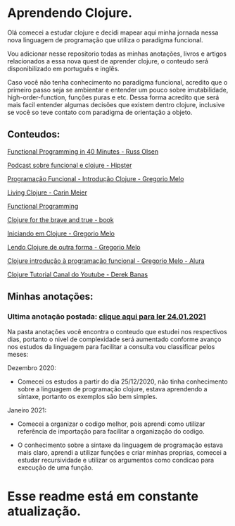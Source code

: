 # Aprendendo Clojure. 

Olá comecei a estudar clojure e decidi mapear aqui minha jornada nessa nova linguagem de programação que utiliza o paradigma funcional. 

Vou adicionar nesse repositorio todas as minhas anotações, livros e artigos relacionados a essa nova quest de aprender clojure, o conteudo será disponibilizado em português e inglês. 

Caso você não tenha conhecimento no paradigma funcional, acredito que o primeiro passo seja se ambientar e entender um pouco sobre imutabilidade, high-order-function, funções puras e etc. Dessa forma acredito que será mais facil entender algumas decisões que existem dentro clojure, inclusive se você so teve contato com paradigma de orientação a objeto.

## **Conteudos:** 

[Functional Programming in 40 Minutes -  Russ Olsen](https://www.youtube.com/watch?v=0if71HOyVjY)

[Podcast sobre funcional e clojure - Hipster](https://podcasts.google.com/feed/aHR0cHM6Ly9oaXBzdGVycy50ZWNoL2ZlZWQvcG9kY2FzdC8/episode/aHR0cHM6Ly9oaXBzdGVycy50ZWNoLz9wPTI0OTU?hl=pt-BR&ved=2ahUKEwip6vK0-N_tAhV6H7kGHYHoAXoQjrkEegQIBhAL&ep=6)

[Programação Funcional - Introdução Clojure - Gregorio Melo]()

[Living Clojure - Carin Meier]()

[Functional Programming]() 

[Clojure for the brave and true - book](https://www.braveclojure.com/getting-started/)

[Iniciando em Clojure - Gregorio Melo](https://medium.com/trainingcenter/iniciando-estudos-na-linguagem-de-programa%C3%A7%C3%A3o-clojure-d4cb3801234e)

[Lendo Clojure de outra forma - Gregorio Melo](https://programacaofuncional.com.br/programacao-funcional-com-clojure.pdf)

[Clojure introdução à programação funcional - Gregorio Melo - Alura](https://cursos.alura.com.br/course/clojure-introducao-a-programacao-funcional/)

[Clojure Tutorial Canal do Youtube - Derek Banas](https://www.youtube.com/watch?v=ciGyHkDuPAE)

## **Minhas anotações:**

### **Ultima anotação postada: [clique aqui para ler 24.01.2021](./anotacoes/janeiro-2021/24-01-2021.md)**

Na pasta anotações você encontra o conteudo que estudei nos respectivos dias, portanto o nivel de complexidade será aumentado conforme avanço nos estudos da linguagem para facilitar a consulta vou classificar pelos meses:

Dezembro 2020: 

- Comecei os estudos a partir do dia 25/12/2020, não tinha conhecimento sobre a linguagem de programação clojure, estava aprendendo a sintaxe, portanto os exemplos são bem simples. 

Janeiro 2021: 

- Comecei a organizar o codigo melhor, pois aprendi como utilizar referência de importação para facilitar a organização do codigo.

- O conhecimento sobre a sintaxe da linguagem de programação estava mais claro, aprendi a utilizar funções e criar minhas proprias, comecei a estudar recursividade e utilizar os argumentos como condicao para execução de uma função.


# **Esse readme está em constante atualização.**
